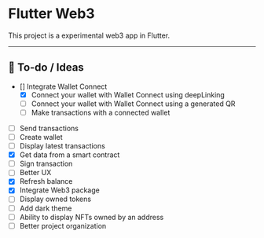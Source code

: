 # Flutter Web3

This project is a experimental web3 app in Flutter.

____

## 🤔 To-do / Ideas

- [] Integrate Wallet Connect
  - [x] Connect your wallet with Wallet Connect using deepLinking
  - [ ] Connect your wallet with Wallet Connect using a generated QR
  - [ ] Make transactions with a connected wallet
- [ ] Send transactions
- [ ] Create wallet
- [ ] Display latest transactions
- [x] Get data from a smart contract
- [ ] Sign transaction
- [ ] Better UX
- [x] Refresh balance
- [x] Integrate Web3 package
- [ ] Display owned tokens
- [ ] Add dark theme
- [ ] Ability to display NFTs owned by an address
- [ ] Better project organization
